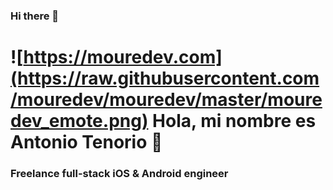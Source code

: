 ### Hi there 👋

# ![https://mouredev.com](https://raw.githubusercontent.com/mouredev/mouredev/master/mouredev_emote.png) Hola, mi nombre es Antonio Tenorio 👋
### Freelance full-stack iOS & Android engineer

<!--
**Antonio-Gabino/Antonio-Gabino** is a ✨ _special_ ✨ repository because its `README.md` (this file) appears on your GitHub profile.
Here are some ideas to get you started:

- 🔭 I’m currently working on ...
- 🌱 I’m currently learning ...
- 👯 I’m looking to collaborate on ...
- 🤔 I’m looking for help with ...
- 💬 Ask me about ...
- 📫 How to reach me: ...
- 😄 Pronouns: ...
- ⚡ Fun fact: ...
-->
